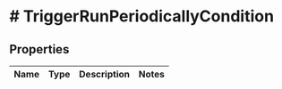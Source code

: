 # # TriggerRunPeriodicallyCondition

## Properties

Name | Type | Description | Notes
------------ | ------------- | ------------- | -------------

